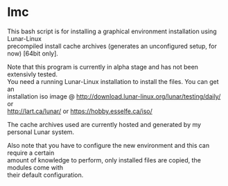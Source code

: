 # lmc
This bash script is for installing a graphical environment installation using Lunar-Linux  
precompiled install cache archives (generates an unconfigured setup, for now) [64bit only].  

Note that this program is currently in alpha stage and has not been extensivly tested.  
You need a running Lunar-Linux installation to install the files. You can get an  
installation iso image @ http://download.lunar-linux.org/lunar/testing/daily/ or  
http://lart.ca/lunar/ or https://hobby.esselfe.ca/iso/  

The cache archives used are currently hosted and generated by my personal Lunar system.  

Also note that you have to configure the new environment and this can require a certain  
amount of knowledge to perform, only installed files are copied, the modules come with  
their default configuration.  
